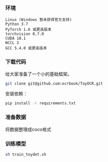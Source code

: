 ### 环境

```
Linux (Windows 暂未获得官方支持)
Python 3.7
PyTorch 1.6 或更高版本
torchvision 0.7.0
CUDA 10.1
NCCL 2
GCC 5.4.0 或更高版本
```

### 下载代码

给大家准备了一个小的基础框架。

```bash
git clone git@github.com:ocrbook/ToyOCR.git
```

安装依赖：

```bash
pip install -r requirements.txt
```

### 准备数据

将数据整理成coco格式

### 训练模型

```bash
sh train_toydet.sh
```
